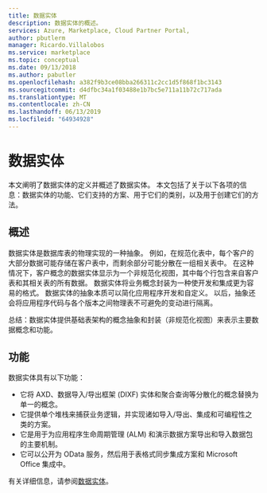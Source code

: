 ```yaml
---
title: 数据实体
description: 数据实体的概述。
services: Azure, Marketplace, Cloud Partner Portal,
author: pbutlerm
manager: Ricardo.Villalobos
ms.service: marketplace
ms.topic: conceptual
ms.date: 09/13/2018
ms.author: pabutler
ms.openlocfilehash: a382f9b3ce08bba266311c2cc1d5f868f1bc3143
ms.sourcegitcommit: d4dfbc34a1f03488e1b7bc5e711a11b72c717ada
ms.translationtype: MT
ms.contentlocale: zh-CN
ms.lasthandoff: 06/13/2019
ms.locfileid: "64934928"
---
```

# <a name="data-entities"></a>数据实体

本文阐明了数据实体的定义并概述了数据实体。 本文包括了关于以下各项的信息：数据实体的功能、它们支持的方案、用于它们的类别，以及用于创建它们的方法。

## <a name="overview"></a>概述

数据实体是数据库表的物理实现的一种抽象。 例如，在规范化表中，每个客户的大部分数据可能存储在客户表中，而剩余部分可能分散在一组相关表中。 在这种情况下，客户概念的数据实体显示为一个非规范化视图，其中每个行包含来自客户表和其相关表的所有数据。 数据实体将业务概念封装为一种使开发和集成更为容易的格式。 数据实体的抽象本质可以简化应用程序开发和自定义。 以后，抽象还会将应用程序代码与各个版本之间物理表不可避免的变动进行隔离。

总结：数据实体提供基础表架构的概念抽象和封装（非规范化视图）来表示主要数据概念和功能。

## <a name="capabilities"></a>功能

数据实体具有以下功能：

- 它将 AXD、数据导入/导出框架 (DIXF) 实体和聚合查询等分散化的概念替换为单一的概念。
- 它提供单个堆栈来捕获业务逻辑，并实现诸如导入/导出、集成和可编程性之类的方案。
- 它是用于为应用程序生命周期管理 (ALM) 和演示数据方案导出和导入数据包的主要机制。
- 它可以公开为 OData 服务，然后用于表格式同步集成方案和 Microsoft Office 集成中。

有关详细信息，请参阅[数据实体](https://docs.microsoft.com/dynamics365/operations/dev-itpro/data-entities/data-entities)。
